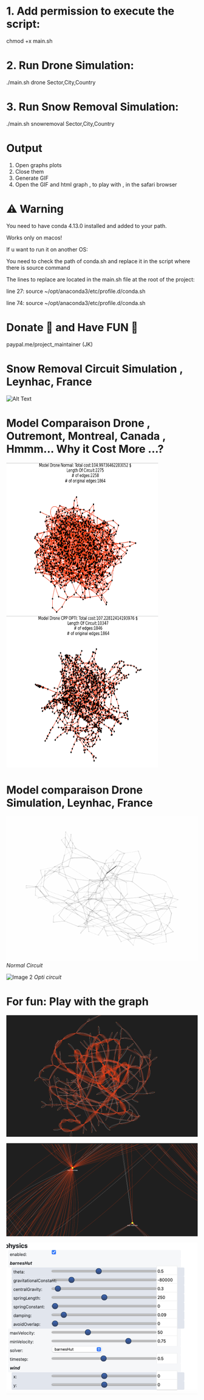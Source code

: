 # 1. Add permission to execute the script:
chmod +x main.sh
# 2. Run Drone Simulation:
./main.sh drone Sector,City,Country

# 3. Run Snow Removal Simulation:
./main.sh snowremoval Sector,City,Country

# Output
1. Open graphs plots
2. Close them
3. Generate GIF
4. Open the GIF and html graph , to play with ,  in the safari browser
# ⚠️ Warning
You need to have conda 4.13.0 installed and added to your path.

Works only on macos!

If u want to run it on another OS:

You need to check the path of conda.sh and replace it in the script where there is source command 

The lines to replace are located in the main.sh file at the root of the project:

line 27: source ~/opt/anaconda3/etc/profile.d/conda.sh

line 74: source ~/opt/anaconda3/etc/profile.d/conda.sh 

# Donate  🙏 and Have FUN 🤩
paypal.me/project_maintainer (JK)

# Snow Removal Circuit Simulation , Leynhac, France
![Alt Text](circuit_snow_removal/gif/cpp_route_animation.gif)


# Model Comparaison Drone , Outremont, Montreal, Canada , Hmmm... Why it Cost More ...?
<div >
  <img src="circuit_drone_comp/normal.png" alt="Image 1" width="400" height="400" />
  <img src="circuit_drone_comp/opti.png" alt="Image 2" width="400" height="400" />
</div>

# Model comparaison Drone Simulation, Leynhac, France


![Image 1](circuit_drone_comp/gif/circuit_drone.gif)
*Normal Circuit*

![Image 2](circuit_drone_comp/gif/circuit_drone2.gif)
*Opti circuit*


# For fun: Play with the graph


![Alt Text](circuit_drone_comp/anim1.png)

![Alt Text](circuit_drone_comp/anim2.png)

![Alt Text](circuit_drone_comp/anim3.png)

